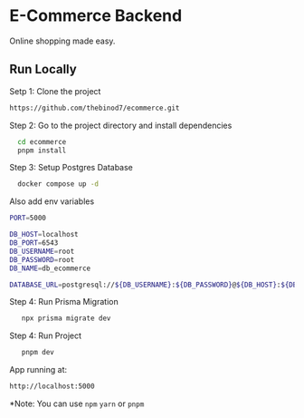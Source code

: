 # E-Commerce Backend

Online shopping made easy.

## Run Locally

Setp 1: Clone the project

```bash
https://github.com/thebinod7/ecommerce.git
```

Step 2: Go to the project directory and install dependencies

```bash
  cd ecommerce
  pnpm install
```

Step 3: Setup Postgres Database

```bash
  docker compose up -d
```

Also add env variables

```bash
PORT=5000

DB_HOST=localhost
DB_PORT=6543
DB_USERNAME=root
DB_PASSWORD=root
DB_NAME=db_ecommerce

DATABASE_URL=postgresql://${DB_USERNAME}:${DB_PASSWORD}@${DB_HOST}:${DB_PORT}/${DB_NAME}?schema=public

```

Step 4: Run Prisma Migration

```bash
   npx prisma migrate dev
```

Step 4: Run Project

```bash
   pnpm dev
```

App running at:

```bash
http://localhost:5000
```

\*Note: You can use `npm` `yarn` or `pnpm`
